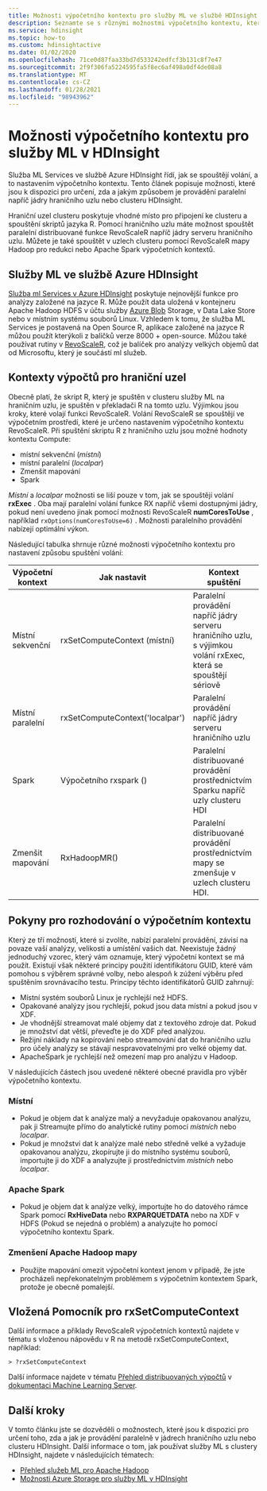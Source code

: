 ```yaml
---
title: Možnosti výpočetního kontextu pro služby ML ve službě HDInsight – Azure
description: Seznamte se s různými možnostmi výpočetního kontextu, které jsou dostupné pro uživatele se službami ML ve službě HDInsight.
ms.service: hdinsight
ms.topic: how-to
ms.custom: hdinsightactive
ms.date: 01/02/2020
ms.openlocfilehash: 71ce0d87faa33bd7d533242edfcf3b131c8f7e47
ms.sourcegitcommit: 2f9f306fa5224595fa5f8ec6af498a0df4de08a8
ms.translationtype: MT
ms.contentlocale: cs-CZ
ms.lasthandoff: 01/28/2021
ms.locfileid: "98943962"
---
```

# <a name="compute-context-options-for-ml-services-on-hdinsight"></a>Možnosti výpočetního kontextu pro služby ML v HDInsight

Služba ML Services ve službě Azure HDInsight řídí, jak se spouštějí volání, a to nastavením výpočetního kontextu. Tento článek popisuje možnosti, které jsou k dispozici pro určení, zda a jakým způsobem je provádění paralelní napříč jádry hraničního uzlu nebo clusteru HDInsight.

Hraniční uzel clusteru poskytuje vhodné místo pro připojení ke clusteru a spouštění skriptů jazyka R. Pomocí hraničního uzlu máte možnost spouštět paralelní distribuované funkce RevoScaleR napříč jádry serveru hraničního uzlu. Můžete je také spouštět v uzlech clusteru pomocí RevoScaleR mapy Hadoop pro redukci nebo Apache Spark výpočetních kontextů.

## <a name="ml-services-on-azure-hdinsight"></a>Služby ML ve službě Azure HDInsight

[Služba ml Services v Azure HDInsight](r-server-overview.md) poskytuje nejnovější funkce pro analýzy založené na jazyce R. Může použít data uložená v kontejneru Apache Hadoop HDFS v účtu služby [Azure Blob](../../storage/common/storage-introduction.md "Azure Blob Storage") Storage, v Data Lake Store nebo v místním systému souborů Linux. Vzhledem k tomu, že služba ML Services je postavená na Open Source R, aplikace založené na jazyce R můžou použít kterýkoli z balíčků verze 8000 + open-source. Můžou také používat rutiny v [RevoScaleR](/machine-learning-server/r-reference/revoscaler/revoscaler), což je balíček pro analýzy velkých objemů dat od Microsoftu, který je součástí ml služeb.  

## <a name="compute-contexts-for-an-edge-node"></a>Kontexty výpočtů pro hraniční uzel

Obecně platí, že skript R, který je spuštěn v clusteru služby ML na hraničním uzlu, je spuštěn v překladači R na tomto uzlu. Výjimkou jsou kroky, které volají funkci RevoScaleR. Volání RevoScaleR se spouštějí ve výpočetním prostředí, které je určeno nastavením výpočetního kontextu RevoScaleR.  Při spuštění skriptu R z hraničního uzlu jsou možné hodnoty kontextu Compute:

- místní sekvenční (*místní*)
- místní paralelní (*localpar*)
- Zmenšit mapování
- Spark

*Místní* a *localpar* možnosti se liší pouze v tom, jak se spouštějí volání **rxExec** . Oba mají paralelní volání funkce RX napříč všemi dostupnými jádry, pokud není uvedeno jinak pomocí možnosti RevoScaleR **numCoresToUse** , například `rxOptions(numCoresToUse=6)` . Možnosti paralelního provádění nabízejí optimální výkon.

Následující tabulka shrnuje různé možnosti výpočetního kontextu pro nastavení způsobu spuštění volání:

| Výpočetní kontext  | Jak nastavit                      | Kontext spuštění                        |
| ---------------- | ------------------------------- | ---------------------------------------- |
| Místní sekvenční | rxSetComputeContext (místní)    | Paralelní provádění napříč jádry serveru hraničního uzlu, s výjimkou volání rxExec, která se spouštějí sériově |
| Místní paralelní   | rxSetComputeContext('localpar') | Paralelní provádění napříč jádry serveru hraničního uzlu |
| Spark            | Výpočetního rxspark ()                       | Paralelní distribuované provádění prostřednictvím Sparku napříč uzly clusteru HDI |
| Zmenšit mapování       | RxHadoopMR()                    | Paralelní distribuované provádění prostřednictvím mapy se zmenšuje v uzlech clusteru HDI. |

## <a name="guidelines-for-deciding-on-a-compute-context"></a>Pokyny pro rozhodování o výpočetním kontextu

Který ze tří možností, které si zvolíte, nabízí paralelní provádění, závisí na povaze vaší analýzy, velikosti a umístění vašich dat. Neexistuje žádný jednoduchý vzorec, který vám oznamuje, který výpočetní kontext se má použít. Existují však některé principy použití identifikátoru GUID, které vám pomohou s výběrem správné volby, nebo alespoň k zúžení výběru před spuštěním srovnávacího testu. Principy těchto identifikátorů GUID zahrnují:

- Místní systém souborů Linux je rychlejší než HDFS.
- Opakované analýzy jsou rychlejší, pokud jsou data místní a pokud jsou v XDF.
- Je vhodnější streamovat malé objemy dat z textového zdroje dat. Pokud je množství dat větší, převeďte je do XDF před analýzou.
- Režijní náklady na kopírování nebo streamování dat do hraničního uzlu pro účely analýzy se stávají nespravovatelnými pro velké objemy dat.
- ApacheSpark je rychlejší než omezení map pro analýzu v Hadoop.

V následujících částech jsou uvedené některé obecné pravidla pro výběr výpočetního kontextu.

### <a name="local"></a>Místní

- Pokud je objem dat k analýze malý a nevyžaduje opakovanou analýzu, pak ji Streamujte přímo do analytické rutiny pomocí *místních* nebo *localpar*.
- Pokud je množství dat k analýze malé nebo středně velké a vyžaduje opakovanou analýzu, zkopírujte ji do místního systému souborů, importujte ji do XDF a analyzujte ji prostřednictvím *místních* nebo *localpar*.

### <a name="apache-spark"></a>Apache Spark

- Pokud je objem dat k analýze velký, importujte ho do datového rámce Spark pomocí **RxHiveData** nebo **RXPARQUETDATA** nebo na XDF v HDFS (Pokud se nejedná o problém) a analyzujte ho pomocí výpočetního kontextu Spark.

### <a name="apache-hadoop-map-reduce"></a>Zmenšení Apache Hadoop mapy

- Použijte mapování omezit výpočetní kontext jenom v případě, že jste procházeli nepřekonatelným problémem s výpočetním kontextem Spark, protože je obecně pomalejší.  

## <a name="inline-help-on-rxsetcomputecontext"></a>Vložená Pomocník pro rxSetComputeContext
Další informace a příklady RevoScaleR výpočetních kontextů najdete v tématu s vloženou nápovědu v R na metodě rxSetComputeContext, například:

```console
> ?rxSetComputeContext
```

Další informace najdete v tématu [Přehled distribuovaných výpočtů](/machine-learning-server/r/how-to-revoscaler-distributed-computing) v [dokumentaci Machine Learning Server](/machine-learning-server/).

## <a name="next-steps"></a>Další kroky

V tomto článku jste se dozvěděli o možnostech, které jsou k dispozici pro určení toho, zda a jak je provádění paralelně v jádrech hraničního uzlu nebo clusteru HDInsight. Další informace o tom, jak používat služby ML s clustery HDInsight, najdete v následujících tématech:

- [Přehled služeb ML pro Apache Hadoop](r-server-overview.md)
- [Možnosti Azure Storage pro služby ML v HDInsight](r-server-storage.md)